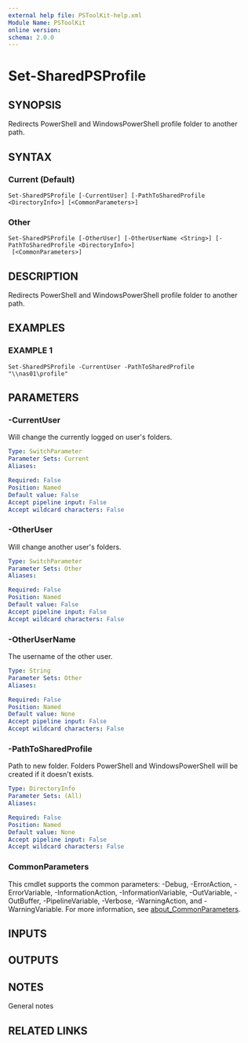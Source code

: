 ```yaml
---
external help file: PSToolKit-help.xml
Module Name: PSToolKit
online version:
schema: 2.0.0
---
```


# Set-SharedPSProfile

## SYNOPSIS
Redirects PowerShell and WindowsPowerShell profile folder to another path.

## SYNTAX

### Current (Default)
```
Set-SharedPSProfile [-CurrentUser] [-PathToSharedProfile <DirectoryInfo>] [<CommonParameters>]
```

### Other
```
Set-SharedPSProfile [-OtherUser] [-OtherUserName <String>] [-PathToSharedProfile <DirectoryInfo>]
 [<CommonParameters>]
```

## DESCRIPTION
Redirects PowerShell and WindowsPowerShell profile folder to another path.

## EXAMPLES

### EXAMPLE 1
```
Set-SharedPSProfile -CurrentUser -PathToSharedProfile "\\nas01\profile"
```

## PARAMETERS

### -CurrentUser
Will change the currently logged on user's folders.

```yaml
Type: SwitchParameter
Parameter Sets: Current
Aliases:

Required: False
Position: Named
Default value: False
Accept pipeline input: False
Accept wildcard characters: False
```

### -OtherUser
Will change another user's folders.

```yaml
Type: SwitchParameter
Parameter Sets: Other
Aliases:

Required: False
Position: Named
Default value: False
Accept pipeline input: False
Accept wildcard characters: False
```

### -OtherUserName
The username of the other user.

```yaml
Type: String
Parameter Sets: Other
Aliases:

Required: False
Position: Named
Default value: None
Accept pipeline input: False
Accept wildcard characters: False
```

### -PathToSharedProfile
Path to new folder.
Folders PowerShell and WindowsPowerShell will be created if it doesn't exists.

```yaml
Type: DirectoryInfo
Parameter Sets: (All)
Aliases:

Required: False
Position: Named
Default value: None
Accept pipeline input: False
Accept wildcard characters: False
```

### CommonParameters
This cmdlet supports the common parameters: -Debug, -ErrorAction, -ErrorVariable, -InformationAction, -InformationVariable, -OutVariable, -OutBuffer, -PipelineVariable, -Verbose, -WarningAction, and -WarningVariable. For more information, see [about_CommonParameters](http://go.microsoft.com/fwlink/?LinkID=113216).

## INPUTS

## OUTPUTS

## NOTES
General notes

## RELATED LINKS

